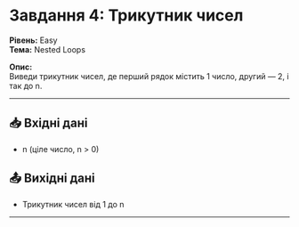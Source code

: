 # Завдання 4: Трикутник чисел

**Рівень:** Easy  
**Тема:** Nested Loops  

**Опис:**  
Виведи трикутник чисел, де перший рядок містить 1 число, другий — 2, і так до n.

---

## 📥 Вхідні дані
- n (ціле число, n > 0)

## 📤 Вихідні дані
- Трикутник чисел від 1 до n

---